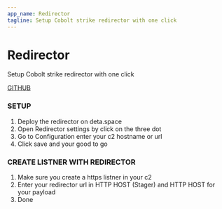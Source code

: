 ```yaml
---
app_name: Redirector
tagline: Setup Cobolt strike redirector with one click
---
```


# Redirector
Setup Cobolt strike redirector with one click

[GITHUB](https://github.com/ScRiPt1337/Redirector)

### SETUP 
1. Deploy the redirector on deta.space
2. Open Redirector settings by click on the three dot
3. Go to Configuration enter your c2 hostname or url
4. Click save and your good to go 

### CREATE LISTNER WITH REDIRECTOR
1. Make sure you create a https listner in your c2
2. Enter your redirector url in  HTTP HOST (Stager) and HTTP HOST for your payload
3. Done



